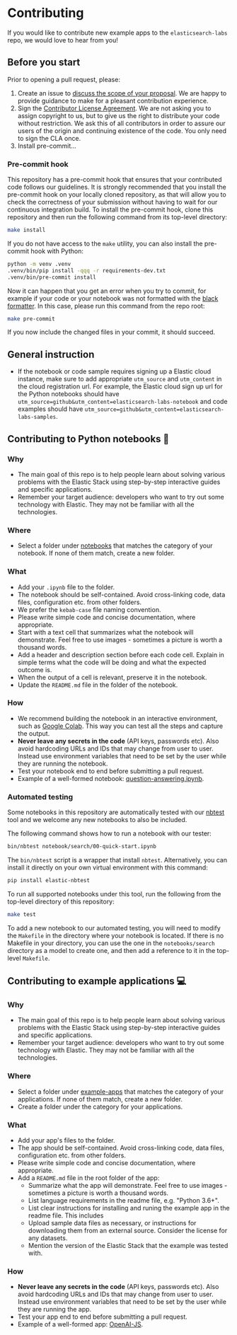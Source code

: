 # Contributing

If you would like to contribute new example apps to the `elasticsearch-labs` repo, we would love to hear from you!

## Before you start

Prior to opening a pull request, please:
1. Create an issue to [discuss the scope of your proposal](https://github.com/elastic/elasticsearch-labs/issues). We are happy to provide guidance to make for a pleasant contribution experience.
2. Sign the [Contributor License Agreement](https://www.elastic.co/contributor-agreement/). We are not asking you to assign copyright to us, but to give us the right to distribute your code without restriction. We ask this of all contributors in order to assure our users of the origin and continuing existence of the code. You only need to sign the CLA once.
3. Install pre-commit...

### Pre-commit hook

This repository has a pre-commit hook that ensures that your contributed code follows our guidelines. It is strongly recommended that you install the pre-commit hook on your locally cloned repository, as that will allow you to check the correctness of your submission without having to wait for our continuous integration build. To install the pre-commit hook, clone this repository and then run the following command from its top-level directory:

```bash
make install
```

If you do not have access to the `make` utility, you can also install the pre-commit hook with Python:

```bash
python -m venv .venv
.venv/bin/pip install -qqq -r requirements-dev.txt
.venv/bin/pre-commit install
```

Now it can happen that you get an error when you try to commit, for example if your code or your notebook was not formatted with the [black formatter](https://github.com/psf/black). In this case, please run this command from the repo root:

```bash
make pre-commit
```

If you now include the changed files in your commit, it should succeed.

## General instruction

- If the notebook or code sample requires signing up a Elastic cloud instance, make sure to add appropriate `utm_source` and `utm_content` in the cloud registration url. For example, the Elastic cloud sign up url for the Python notebooks should have `utm_source=github&utm_content=elasticsearch-labs-notebook` and code examples should have `utm_source=github&utm_content=elasticsearch-labs-samples`.
  
## Contributing to Python notebooks 📒

### Why

* The main goal of this repo is to help people learn about solving various problems with the Elastic Stack using step-by-step interactive guides and specific applications.
* Remember your target audience: developers who want to try out some technology with Elastic. They may not be familiar with all the technologies.

### Where

* Select a folder under [notebooks](../notebooks/README.md) that matches the category of your notebook. If none of them match, create a new folder.

### What

* Add your `.ipynb` file to the folder.
* The notebook should be self-contained. Avoid cross-linking code, data files, configuration etc. from other folders.
* We prefer the `kebab-case` file naming convention.
* Please write simple code and concise documentation, where appropriate.
* Start with a text cell that summarizes what the notebook will demonstrate. Feel free to use images - sometimes a picture is worth a thousand words.
* Add a header and description section before each code cell. Explain in simple terms what the code will be doing and what the expected outcome is.
* When the output of a cell is relevant, preserve it in the notebook.
* Update the `README.md` file in the folder of the notebook.

### How

* We recommend building the notebook in an interactive environment, such as [Google Colab](https://colab.google/). This way you can test all the steps and capture the output.
* **Never leave any secrets in the code** (API keys, passwords etc). Also avoid hardcoding URLs and IDs that may change from user to user. Instead use environment variables that need to be set by the user while they are running the notebook.
* Test your notebook end to end before submitting a pull request.
* Example of a well-formed notebook: [question-answering.ipynb](../notebooks/generative-ai/question-answering.ipynb).

### Automated testing

Some notebooks in this repository are automatically tested with our [nbtest](https://github.com/elastic/nbtest) tool and we welcome any new notebooks to also be included.

The following command shows how to run a notebook with our tester:

```bash
bin/nbtest notebook/search/00-quick-start.ipynb
```

The `bin/nbtest` script is a wrapper that install `nbtest`. Alternatively, you can install it directly on your own virtual environment with this command:

```bash
pip install elastic-nbtest
```

To run all supported notebooks under this tool, run the following from the top-level directory of this repository:

```bash
make test
```

To add a new notebook to our automated testing, you will need to modify the `Makefile` in the directory where your notebook is located. If there is no Makefile in your directory, you can use the one in the `notebooks/search` directory as a model to create one, and then add a reference to it in the top-level `Makefile`.

## Contributing to example applications 💻

### Why

* The main goal of this repo is to help people learn about solving various problems with the Elastic Stack using step-by-step interactive guides and specific applications.
* Remember your target audience: developers who want to try out some technology with Elastic. They may not be familiar with all the technologies.

### Where

* Select a folder under [example-apps](../example-apps/README.md) that matches the category of your applications. If none of them match, create a new folder.
* Create a folder under the category for your applications.

### What

* Add your app's files to the folder.
* The app should be self-contained. Avoid cross-linking code, data files, configuration etc. from other folders.
* Please write simple code and concise documentation, where appropriate.
* Add a `README.md` file in the root folder of the app:
  * Summarize what the app will demonstrate. Feel free to use images - sometimes a picture is worth a thousand words.
  * List language requirements in the readme file, e.g. "Python 3.6+".
  * List clear instructions for installing and runing the example app in the readme file. This includes
  * Upload sample data files as necessary, or instructions for downloading them from an external source. Consider the license for any datasets.
  * Mention the version of the Elastic Stack that the example was tested with.

### How

* **Never leave any secrets in the code** (API keys, passwords etc). Also avoid hardcoding URLs and IDs that may change from user to user. Instead use environment variables that need to be set by the user while they are running the app.
* Test your app end to end before submitting a pull request.
* Example of a well-formed app: [OpenAI-JS](../example-apps/OpenAI-embeddings/OpenAI-JS/README.md).
